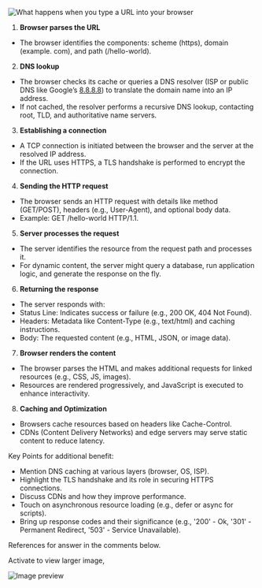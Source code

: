 ![What happens when you type a URL into your browser](https://github.com/zsanjay/Obsidian-Notes/blob/main/Pasted%20image%2020241211115607.png)


1. **Browser parses the URL**  
- The browser identifies the components: scheme (https), domain (example. com), and path (/hello-world).  

  
2. **DNS lookup**  
- The browser checks its cache or queries a DNS resolver (ISP or public DNS like Google’s [8.8.8.8](http://8.8.8.8/)) to translate the domain name into an IP address.  
- If not cached, the resolver performs a recursive DNS lookup, contacting root, TLD, and authoritative name servers.  

  
3. **Establishing a connection**  
- A TCP connection is initiated between the browser and the server at the resolved IP address.  
- If the URL uses HTTPS, a TLS handshake is performed to encrypt the connection.  

  
4. **Sending the HTTP request**  
- The browser sends an HTTP request with details like method (GET/POST), headers (e.g., User-Agent), and optional body data.  
- Example: GET /hello-world HTTP/1.1.  
  
5. **Server processes the request**  
- The server identifies the resource from the request path and processes it.  
- For dynamic content, the server might query a database, run application logic, and generate the response on the fly.  
  
6. **Returning the response**  
- The server responds with:  
- Status Line: Indicates success or failure (e.g., 200 OK, 404 Not Found).  
- Headers: Metadata like Content-Type (e.g., text/html) and caching instructions.  
- Body: The requested content (e.g., HTML, JSON, or image data).  
  
7. **Browser renders the content**  
- The browser parses the HTML and makes additional requests for linked resources (e.g., CSS, JS, images).  
- Resources are rendered progressively, and JavaScript is executed to enhance interactivity.  
  
8. **Caching and Optimization**  
- Browsers cache resources based on headers like Cache-Control.  
- CDNs (Content Delivery Networks) and edge servers may serve static content to reduce latency.  
  
Key Points for additional benefit:  
- Mention DNS caching at various layers (browser, OS, ISP).  
- Highlight the TLS handshake and its role in securing HTTPS connections.  
- Discuss CDNs and how they improve performance.  
- Touch on asynchronous resource loading (e.g., defer or async for scripts).  
- Bring up response codes and their significance (e.g., '200' - Ok, '301' - Permanent Redirect, '503' - Service Unavailable).  
  
References for answer in the comments below.

Activate to view larger image,

![Image preview](https://media.licdn.com/dms/image/v2/D4E22AQH2cta3p2jgFA/feedshare-shrink_800/feedshare-shrink_800/0/1733487138402?e=1736380800&v=beta&t=NaABmRyGpEaT4tx7v0rOMH7ERfTQ3fnZw2AQNg-YrmY)

